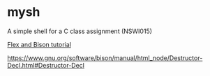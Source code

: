 # mysh
A simple shell for a C class assignment (NSWI015)

[Flex and Bison tutorial](https://aquamentus.com/flex_bison.html)

https://www.gnu.org/software/bison/manual/html_node/Destructor-Decl.html#Destructor-Decl
